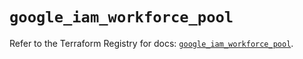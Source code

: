 # `google_iam_workforce_pool`

Refer to the Terraform Registry for docs: [`google_iam_workforce_pool`](https://registry.terraform.io/providers/hashicorp/google/6.40.0/docs/resources/iam_workforce_pool).
